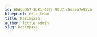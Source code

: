 ```yaml
---
id: 60dddd57-1b81-4732-90d7-c5eaea7e95ca
blueprint: netr_team
title: Kasimpasa
author: little_admin
slug: kasimpasa
---
```

